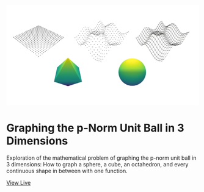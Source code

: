 [![Header Image](head.jpg)](https://mimmackk.github.io/unitball/)

# Graphing the p-Norm Unit Ball in 3 Dimensions

Exploration of the mathematical problem of graphing the p-norm unit ball in 3 dimensions: How to graph a sphere, a cube, an octahedron, and every continuous shape in between with one function.

[View Live](https://mimmackk.github.io/unitball/)

